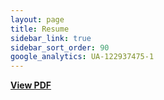 ```yaml
---
layout: page
title: Resume
sidebar_link: true
sidebar_sort_order: 90
google_analytics: UA-122937475-1
---
```

 [<b>View PDF</b>](https://github.com/cjamesni/cjamesni.github.io/raw/master/resume-cjames.pdf)
